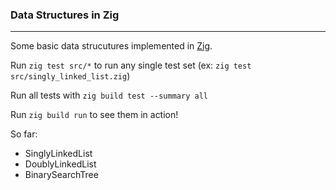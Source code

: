### Data Structures in Zig
---
Some basic data strucutures implemented in [Zig](https://ziglang.org/).  

Run `zig test src/*` to run any single test set (ex: `zig test src/singly_linked_list.zig`)

Run all tests with `zig build test --summary all`

Run `zig build run` to see them in action!

So far:
* SinglyLinkedList
* DoublyLinkedList
* BinarySearchTree